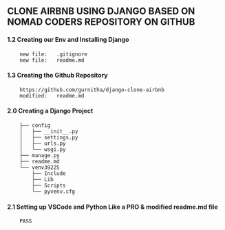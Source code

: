 ## CLONE AIRBNB USING DJANGO BASED ON NOMAD CODERS REPOSITORY ON GITHUB

#### 1.2 Creating our Env and Installing Django

        new file:   .gitignore
        new file:   readme.md

#### 1.3 Creating the Github Repository

		https://github.com/gurnitha/django-clone-airbnb        
		modified:   readme.md

#### 2.0 Creating a Django Project

		├── config
		│   ├── __init__.py
		│   ├── settings.py
		│   ├── urls.py
		│   └── wsgi.py
		├── manage.py
		├── readme.md
		└── venv39225
		    ├── Include
		    ├── Lib
		    ├── Scripts
		    └── pyvenv.cfg

#### 2.1 Setting up VSCode and Python Like a PRO & modified readme.md file

		PASS